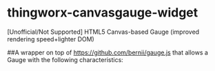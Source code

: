 # thingworx-canvasgauge-widget
[Unofficial/Not Supported] HTML5 Canvas-based Gauge (improved rendering speed+lighter DOM)

##A wrapper on top of https://github.com/bernii/gauge.js that allows a Gauge with the following characteristics:
